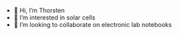- 👋 Hi, I’m Thorsten
- 👀 I’m interested in solar cells
- 💞️ I’m looking to collaborate on electronic lab notebooks

<!---
rissom/rissom is a ✨ special ✨ repository because its `README.md` (this file) appears on your GitHub profile.
You can click the Preview link to take a look at your changes.
--->
